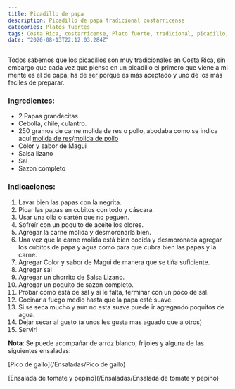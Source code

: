 ```yaml
---
title: Picadillo de papa
description: Picadillo de papa tradicional costarricense
categories: Platos fuertes
tags: Costa Rica, costarricense, Plato fuerte, tradicional, picadillo, papa
date: "2020-08-13T22:12:03.284Z"
---
```


Todos sabemos que los picadillos son muy tradicionales en Costa Rica, sin embargo que cada vez que pienso en un picadillo el primero que viene a mi mente es el de papa, ha de ser porque es más aceptado y uno de los más faciles de preparar.

### Ingredientes:

- 2 Papas grandecitas
- Cebolla, chile, culantro.
- 250 gramos de carne molida de res o pollo, abodaba como se indica aquí [molida de res](/Adobes/#res)/[molida de pollo](/Adobes/#molida-pollo)
- Color y sabor de Magui
- Salsa lizano
- Sal
- Sazon completo

### Indicaciones:

1. Lavar bien las papas con la negrita.
2. Picar las papas en cubitos con todo y cáscara.
3. Usar una olla o sartén que no peguen.
4. Sofreír con un poquito de aceite los olores.
5. Agregar la carne molida y desmoronarla bien.
6. Una vez que la carne molida está bien cocida y desmoronada agregar los cubitos de papa y agua como para que cubra bien las papas y la carne.
7. Agregar Color y sabor de Magui de manera que se tiña suficiente.
8. Agregar sal
9. Agregar un chorrito de Salsa Lizano.
10. Agregar un poquito de sazon completo.
11. Probar como está de sal y si le falta, terminar con un poco de sal.
12. Cocinar a fuego medio hasta que la papa esté suave.
13. Si se seca mucho y aun no esta suave puede ir agregando poquitos de agua.
14. Dejar secar al gusto (a unos les gusta mas aguado que a otros)
15. Servir!

**Nota**: Se puede acompañar de arroz blanco, frijoles y alguna de las siguientes ensaladas:

[Pico de gallo](/Ensaladas/Pico de gallo)

[Ensalada de tomate y pepino](/Ensaladas/Ensalada de tomate y pepino)